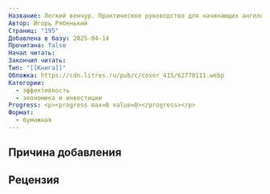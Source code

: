 ```yaml
---
Название: Легкий венчур. Практическое руководство для начинающих ангелов и будущих единорогов
Автор: Игорь Рябенький
Страниц: "195"
Добавлена в базу: 2025-04-14
Прочитана: false
Начал читать: 
Закончил читать: 
Тип: "[[Книга]]"
Обложка: https://cdn.litres.ru/pub/c/cover_415/62770111.webp
Категории:
  - эффективность
  - экономика и инвестиции
Progress: <p><progress max=0 value=0></progress></p>
Формат:
  - бумажная
---
```

## Причина добавления


## Рецензия
